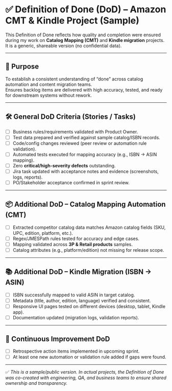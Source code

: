 # ✅ Definition of Done (DoD) – Amazon CMT & Kindle Project (Sample)  

This Definition of Done reflects how quality and completion were ensured during my work on **Catalog Mapping (CMT)** and **Kindle migration** projects.  
It is a generic, shareable version (no confidential data).  

---

## 🎯 Purpose  
To establish a consistent understanding of “done” across catalog automation and content migration teams.  
Ensures backlog items are delivered with high accuracy, tested, and ready for downstream systems without rework.  

---

## 🛠️ General DoD Criteria (Stories / Tasks)  
- [ ] Business rules/requirements validated with Product Owner.  
- [ ] Test data prepared and verified against sample catalog/ISBN records.  
- [ ] Code/config changes reviewed (peer review or automation rule validation).  
- [ ] Automated tests executed for mapping accuracy (e.g., ISBN → ASIN mapping).  
- [ ] Zero **critical/high-severity defects** outstanding.  
- [ ] Jira task updated with acceptance notes and evidence (screenshots, logs, reports).  
- [ ] PO/Stakeholder acceptance confirmed in sprint review.  

---

## 📦 Additional DoD – Catalog Mapping Automation (CMT)  
- [ ] Extracted competitor catalog data matches Amazon catalog fields (SKU, UPC, edition, platform, etc.).  
- [ ] Regex/JMESPath rules tested for accuracy and edge cases.  
- [ ] Mapping validated across **3P & Retail products** samples.  
- [ ] Catalog attributes (e.g., platform/edition) not missing for release scope.  

---

## 📚 Additional DoD – Kindle Migration (ISBN → ASIN)  
- [ ] ISBN successfully mapped to valid ASIN in target catalog.  
- [ ] Metadata (title, author, edition, language) verified and consistent.  
- [ ] Responsive UI pages tested on different devices (desktop, tablet, Kindle app).  
- [ ] Documentation updated (migration logs, validation reports).  

---

## 🌱 Continuous Improvement DoD  
- [ ] Retrospective action items implemented in upcoming sprint.  
- [ ] At least one new automation or validation rule added if gaps were found.  

---

✅ *This is a sample/public version. In actual projects, the Definition of Done was co-created with engineering, QA, and business teams to ensure shared ownership and transparency.*  
